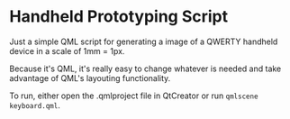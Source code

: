 # Handheld Prototyping Script

Just a simple QML script for generating a image of a QWERTY handheld device in a scale of 1mm = 1px.

Because it's QML, it's really easy to change whatever is needed and take advantage of QML's layouting functionality.

To run, either open the .qmlproject file in QtCreator or run `qmlscene keyboard.qml`.
